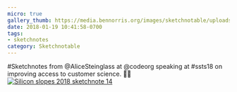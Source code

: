 ```yaml
---
micro: true
gallery_thumb: https://media.bennorris.org/images/sketchnotable/uploads/2018/327c465a31.jpg
date: 2018-01-19 10:41:58-0700
tags:
- sketchnotes
category: Sketchnotable
---
```


#Sketchnotes from @AliceSteinglass at @codeorg speaking at #ssts18 on improving access to customer science. ✍🏼 [![Silicon slopes 2018 sketchnote 14](https://media.bennorris.org/images/sketchnotable/uploads/2018/327c465a31.jpg)](https://media.bennorris.org/images/sketchnotable/uploads/2018/327c465a31.jpg)